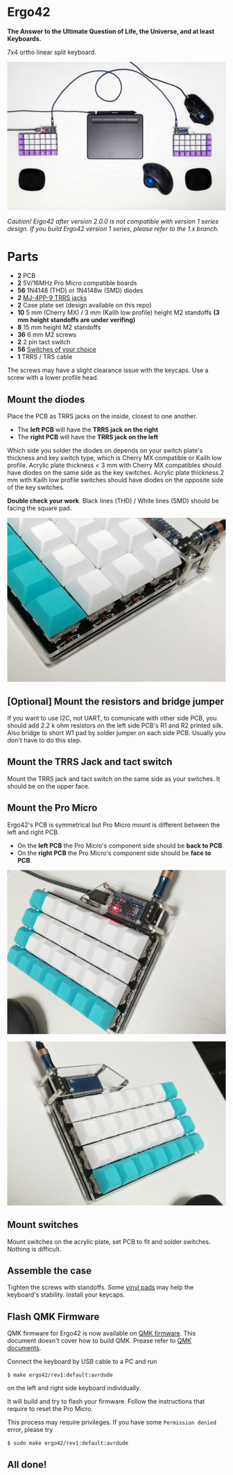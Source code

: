 # Ergo42

**The Answer to the Ultimate Question of Life, the Universe, and at least Keyboards.**

7x4 ortho linear split keyboard.

![Ergo42](https://raw.githubusercontent.com/Biacco42/Ergo42/readme/readme_image/ergo42_image.jpg)

_Caution! Ergo42 after version 2.0.0 is not compatible with version 1 series design. If you build Ergo42 version 1 series, please refer to the 1.x branch._

# Parts

- **2** PCB
- **2** 5V/16MHz Pro Micro compatible boards
- **56** 1N4148 (THD) or 1N4148w (SMD) diodes
- **2** [MJ-4PP-9 TRRS jacks](http://akizukidenshi.com/catalog/g/gC-06070/)
- **2** Case plate set (design available on this repo)
- **10** 5 mm (Cherry MX) / 3 mm (Kailh low profile) height M2 standoffs **(3 mm height standoffs are under verifing)**
- **8** 15 mm height M2 standoffs
- **36** 6 mm M2 screws
- **2** 2 pin tact switch
- **56** [Switches of your choice](https://mechanicalkeyboards.com/shop/index.php?l=product_list&c=107)
- **1** TRRS / TRS cable

The screws may have a slight clearance issue with the keycaps. Use a screw with a lower profile head.

## Mount the diodes

Place the PCB as TRRS jacks on the inside, closest to one another.

- The **left PCB** will have the **TRRS jack on the right**
- The **right PCB** will have the **TRRS jack on the left**

Which side you solder the diodes on depends on your switch plate's thickness and key switch type, which is Cherry MX compatible or Kailh low profile. Acrylic plate thickness < 3 mm with Cherry MX compatibles should have diodes on the same side as the key switches. Acrylic plate thickness 2 mm with Kailh low profile switches should have diodes on the opposite side of the key switches.

**Double check your work**. Black lines (THD) / White lines (SMD) should be facing the square pad.

![diodes_01](https://raw.githubusercontent.com/Biacco42/Ergo42/readme/readme_image/ergo42_rev2_diode_from_top.jpg)

## [Optional] Mount the resistors and bridge jumper

If you want to use I2C, not UART, to comunicate with other side PCB, you should add 2.2 k ohm resistors on the left side PCB's R1 and R2 printed silk. Also bridge to short W1 pad by solder jumper on each side PCB. Usually you don't have to do this step.

## Mount the TRRS Jack and tact switch

Mount the TRRS jack and tact switch on the same side as your switches. It should be on the upper face.

## Mount the Pro Micro

Ergo42's PCB is symmetrical but Pro Micro mount is different between the left and right PCB.

- On the **left PCB** the Pro Micro's component side should be **back to PCB**.
- On the **right PCB** the Pro Micro's component side should be **face to PCB**.

![left side PCB](https://raw.githubusercontent.com/Biacco42/Ergo42/readme/readme_image/ergo42_rev2_promicro_left.jpg)

![right side PCB](https://raw.githubusercontent.com/Biacco42/Ergo42/readme/readme_image/ergo42_rev2_promicro_right.jpg)

## Mount switches

Mount switches on the acrylic plate, set PCB to fit and solder switches. Nothing is difficult.

## Assemble the case

Tighten the screws with standoffs.
Some [vinyl pads](https://www.amazon.co.jp/gp/product/B00V5MQWGS/ref=oh_aui_detailpage_o00_s00?ie=UTF8&psc=1) may help the keyboard's stability.
Install your keycaps.

## Flash QMK Firmware

QMK firmware for Ergo42 is now available on [QMK firmware](https://github.com/qmk/qmk_firmware).
This document doesn't cover how to build QMK. Prease refer to [QMK documents](https://docs.qmk.fm/).

Connect the keyboard by USB cable to a PC and run

```
$ make ergo42/rev1:default:avrdude
```

on the left and right side keyboard individually.

It will build and try to flash your firmware. Follow the instructions that require to reset the Pro Micro.

This process may require privileges. If you have some `Permission denied` error, please try

```
$ sudo make ergo42/rev1:default:avrdude
```

## All done!
